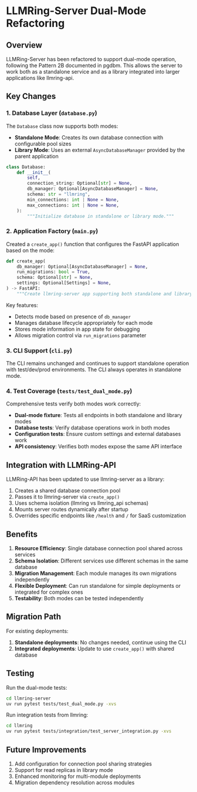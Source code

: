 # LLMRing-Server Dual-Mode Refactoring

## Overview

LLMRing-Server has been refactored to support dual-mode operation, following the Pattern 2B documented in pgdbm. This allows the server to work both as a standalone service and as a library integrated into larger applications like llmring-api.

## Key Changes

### 1. Database Layer (`database.py`)

The `Database` class now supports both modes:

- **Standalone Mode**: Creates its own database connection with configurable pool sizes
- **Library Mode**: Uses an external `AsyncDatabaseManager` provided by the parent application

```python
class Database:
    def __init__(
        self,
        connection_string: Optional[str] = None,
        db_manager: Optional[AsyncDatabaseManager] = None,
        schema: str = "llmring",
        min_connections: int | None = None,
        max_connections: int | None = None,
    ):
        """Initialize database in standalone or library mode."""
```

### 2. Application Factory (`main.py`)

Created a `create_app()` function that configures the FastAPI application based on the mode:

```python
def create_app(
    db_manager: Optional[AsyncDatabaseManager] = None,
    run_migrations: bool = True,
    schema: Optional[str] = None,
    settings: Optional[Settings] = None,
) -> FastAPI:
    """Create llmring-server app supporting both standalone and library modes."""
```

Key features:
- Detects mode based on presence of `db_manager`
- Manages database lifecycle appropriately for each mode
- Stores mode information in app state for debugging
- Allows migration control via `run_migrations` parameter

### 3. CLI Support (`cli.py`)

The CLI remains unchanged and continues to support standalone operation with test/dev/prod environments. The CLI always operates in standalone mode.

### 4. Test Coverage (`tests/test_dual_mode.py`)

Comprehensive tests verify both modes work correctly:

- **Dual-mode fixture**: Tests all endpoints in both standalone and library modes
- **Database tests**: Verify database operations work in both modes
- **Configuration tests**: Ensure custom settings and external databases work
- **API consistency**: Verifies both modes expose the same API interface

## Integration with LLMRing-API

LLMRing-API has been updated to use llmring-server as a library:

1. Creates a shared database connection pool
2. Passes it to llmring-server via `create_app()`
3. Uses schema isolation (llmring vs llmring_api schemas)
4. Mounts server routes dynamically after startup
5. Overrides specific endpoints like `/health` and `/` for SaaS customization

## Benefits

1. **Resource Efficiency**: Single database connection pool shared across services
2. **Schema Isolation**: Different services use different schemas in the same database
3. **Migration Management**: Each module manages its own migrations independently
4. **Flexible Deployment**: Can run standalone for simple deployments or integrated for complex ones
5. **Testability**: Both modes can be tested independently

## Migration Path

For existing deployments:

1. **Standalone deployments**: No changes needed, continue using the CLI
2. **Integrated deployments**: Update to use `create_app()` with shared database

## Testing

Run the dual-mode tests:

```bash
cd llmring-server
uv run pytest tests/test_dual_mode.py -xvs
```

Run integration tests from llmring:

```bash
cd llmring
uv run pytest tests/integration/test_server_integration.py -xvs
```

## Future Improvements

1. Add configuration for connection pool sharing strategies
2. Support for read replicas in library mode
3. Enhanced monitoring for multi-module deployments
4. Migration dependency resolution across modules